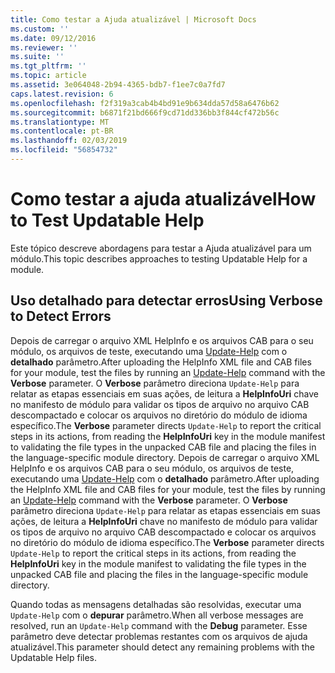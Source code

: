 ```yaml
---
title: Como testar a Ajuda atualizável | Microsoft Docs
ms.custom: ''
ms.date: 09/12/2016
ms.reviewer: ''
ms.suite: ''
ms.tgt_pltfrm: ''
ms.topic: article
ms.assetid: 3e064048-2b94-4365-bdb7-f1ee7c0a7fd7
caps.latest.revision: 6
ms.openlocfilehash: f2f319a3cab4b4bd91e9b634dda57d58a6476b62
ms.sourcegitcommit: b6871f21bd666f9cd71dd336bb3f844cf472b56c
ms.translationtype: MT
ms.contentlocale: pt-BR
ms.lasthandoff: 02/03/2019
ms.locfileid: "56854732"
---
```

# <a name="how-to-test-updatable-help"></a><span data-ttu-id="4f2cb-102">Como testar a ajuda atualizável</span><span class="sxs-lookup"><span data-stu-id="4f2cb-102">How to Test Updatable Help</span></span>

<span data-ttu-id="4f2cb-103">Este tópico descreve abordagens para testar a Ajuda atualizável para um módulo.</span><span class="sxs-lookup"><span data-stu-id="4f2cb-103">This topic describes approaches to testing Updatable Help for a module.</span></span>

## <a name="using-verbose-to-detect-errors"></a><span data-ttu-id="4f2cb-104">Uso detalhado para detectar erros</span><span class="sxs-lookup"><span data-stu-id="4f2cb-104">Using Verbose to Detect Errors</span></span>

<span data-ttu-id="4f2cb-105">Depois de carregar o arquivo XML HelpInfo e os arquivos CAB para o seu módulo, os arquivos de teste, executando uma [Update-Help](/powershell/module/Microsoft.PowerShell.Core/Update-Help) com o **detalhado** parâmetro.</span><span class="sxs-lookup"><span data-stu-id="4f2cb-105">After uploading the HelpInfo XML file and CAB files for your module, test the files by running an [Update-Help](/powershell/module/Microsoft.PowerShell.Core/Update-Help) command with the **Verbose** parameter.</span></span> <span data-ttu-id="4f2cb-106">O **Verbose** parâmetro direciona `Update-Help` para relatar as etapas essenciais em suas ações, de leitura a **HelpInfoUri** chave no manifesto de módulo para validar os tipos de arquivo no arquivo CAB descompactado e colocar os arquivos no diretório do módulo de idioma específico.</span><span class="sxs-lookup"><span data-stu-id="4f2cb-106">The **Verbose** parameter directs `Update-Help` to report the critical steps in its actions, from reading the **HelpInfoUri** key in the module manifest to validating the file types in the unpacked CAB file and placing the files in the language-specific module directory.</span></span>
<span data-ttu-id="4f2cb-107">Depois de carregar o arquivo XML HelpInfo e os arquivos CAB para o seu módulo, os arquivos de teste, executando uma [Update-Help](/powershell/module/Microsoft.PowerShell.Core/Update-Help) com o **detalhado** parâmetro.</span><span class="sxs-lookup"><span data-stu-id="4f2cb-107">After uploading the HelpInfo XML file and CAB files for your module, test the files by running an [Update-Help](/powershell/module/Microsoft.PowerShell.Core/Update-Help) command with the **Verbose** parameter.</span></span> <span data-ttu-id="4f2cb-108">O **Verbose** parâmetro direciona `Update-Help` para relatar as etapas essenciais em suas ações, de leitura a **HelpInfoUri** chave no manifesto de módulo para validar os tipos de arquivo no arquivo CAB descompactado e colocar os arquivos no diretório do módulo de idioma específico.</span><span class="sxs-lookup"><span data-stu-id="4f2cb-108">The **Verbose** parameter directs `Update-Help` to report the critical steps in its actions, from reading the **HelpInfoUri** key in the module manifest to validating the file types in the unpacked CAB file and placing the files in the language-specific module directory.</span></span>

<span data-ttu-id="4f2cb-109">Quando todas as mensagens detalhadas são resolvidas, executar uma `Update-Help` com o **depurar** parâmetro.</span><span class="sxs-lookup"><span data-stu-id="4f2cb-109">When all verbose messages are resolved, run an `Update-Help` command with the **Debug** parameter.</span></span> <span data-ttu-id="4f2cb-110">Esse parâmetro deve detectar problemas restantes com os arquivos de ajuda atualizável.</span><span class="sxs-lookup"><span data-stu-id="4f2cb-110">This parameter should detect any remaining problems with the Updatable Help files.</span></span>